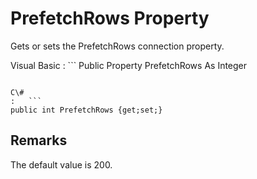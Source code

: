 <!-- loio3c13cac56c5f1014a0ed8888cf619e38 -->

# PrefetchRows Property

Gets or sets the PrefetchRows connection property.



Visual Basic
:   ```
Public Property PrefetchRows As Integer
```

C\#
:   ```
public int PrefetchRows {get;set;}
```



## Remarks

The default value is 200.

